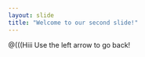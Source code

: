 ```yaml
---
layout: slide
title: "Welcome to our second slide!"
---
```

@(((Hiii
Use the left arrow to go back!
